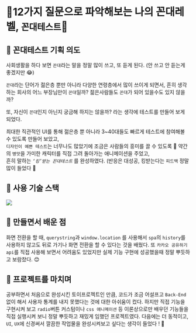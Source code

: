 # 👾12가지 질문으로 파악해보는 나의 꼰대레벨, `꼰대테스트`👾
## 📌 꼰대테스트 기획 의도
사회생활을 하다 보면 `꼰대`라는 말을 정말 많이 쓰고, 또 듣게 된다. (안 쓰고 안 듣는게 좋겠지만 😂)

 `꼰대`라는 단어가 젊은층 뿐만 아니라 다양한 연령층에서 많이 쓰이게 되면서,
흔히 생각하는 회사의 어느 부장님만이 `꼰대`일까? 젊은사람들도 `꼰대`가 되어 있을수도 있지 않을까?

또, 자신이 `꼰대`인지 아닌지 궁금해 하지는 않을까? 라는 생각에 테스트를 만들어 보게 되었다.

최대한 직관적인 UI를 통해 젊은층 뿐 아니라 3~40대들도 빠르게 테스트에 참여해볼 수 있도록 만들어 보았고,  
`디자인이 예쁜 테스트`는 너무나도 많았기에 조금은 사람들의 흥미를 끌 수 있도록 👀
약간의 `병맛`을 가미한 캐릭터를 직접 그려 돌아가는 애니메이션을 주었고,  
흔히 말하는 *`‘킹’받는 꼰대테스트`* 를 완성하였다. (반응은 대성공, 킹받는다는 `피드백` 정말 많이 들었다 🤣


## 📌 사용 기술 스택
<img src="https://img.shields.io/badge/javascript-F7DF1E?style=for-the-badge&logo=javascript&logoColor=black">

## 📌 만들면서 배운 점
화면 전환을 할 때, `querystring`과 `window.location` 를 사용해서 `spa`의 `history`를 사용하지 않고도 뒤로 가기나 화면 전환을 할 수 있다는 것을 배웠다. 또 `카카오 공유하기 api`를 직접 사용해 보면서 어려움도 있었지만 실제 기능 구현에 성공했을때 정말 뿌듯하고 보람찼다. 😊

## 📌 프로젝트를 마치며
공부하면서  처음으로  완성시킨  토이프로젝트인  만큼, 코드가  조금  어설프고  `Back-End`  없이  해서  사용자  통계를  내지  못했다는  것에  대한  아쉬움이  컸다.
하지만  직접  기능을  구현시켜  보고  `radio`버튼  커스텀이나 `css 애니메이션`  등  이론상으로만  배우던  기능들을  직접  실행시켜  보니  정말  뿌듯하고  재밌게  임했던  프로젝트였다.
다음에는  더  동적이고, `UI`, `UX`에  신경써서  깔끔한  작업물을  완성시켜보고  싶다는  생각이  들었다 ! 👏
